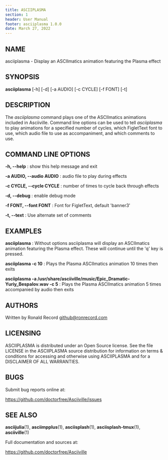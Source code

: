 ```yaml
---
title: ASCIIPLASMA
section: 1
header: User Manual
footer: asciiplasma 1.0.0
date: March 27, 2022
---
```

## NAME
asciiplasma - Display an ASCIImatics animation featuring the Plasma effect

## SYNOPSIS
**asciiplasma** [-h] [-d] [-a AUDIO] [-c CYCLE] [-f FONT] [-t]

## DESCRIPTION
The *asciiplasma* command plays one of the ASCIImatics animations included in
Asciiville. Command line options can be used to tell *asciiplasma* to play
animations for a specified number of cycles, which FigletText font to use,
which audio file to use as accompaniment, and which comments to use.

## COMMAND LINE OPTIONS
**-h, --help**
: show this help message and exit

**-a AUDIO, --audio AUDIO**
: audio file to play during effects

**-c CYCLE, --cycle CYCLE**
: number of times to cycle back through effects

**-d, --debug**
: enable debug mode

**-f FONT, --font FONT**
: Font for FigletText, default 'banner3'

**-t, --text**
: Use alternate set of comments

## EXAMPLES
**asciiplasma**
: Without options asciiplasma will display an ASCIImatics animation featuring the Plasma effect. These will continue until the 'q' key is pressed.

**asciiplasma -c 10**
: Plays the Plasma ASCIImatics animation 10 times then exits 

**asciiplasma -a /usr/share/asciiville/music/Epic_Dramatic-Yuriy_Bespalov.wav -c 5**
: Plays the Plasma ASCIImatics animation 5 times accompanied by audio then exits 

## AUTHORS
Written by Ronald Record github@ronrecord.com

## LICENSING
ASCIIPLASMA is distributed under an Open Source license.
See the file LICENSE in the ASCIIPLASMA source distribution
for information on terms &amp; conditions for accessing and
otherwise using ASCIIPLASMA and for a DISCLAIMER OF ALL WARRANTIES.

## BUGS
Submit bug reports online at:

https://github.com/doctorfree/Asciiville/issues

## SEE ALSO
**asciijulia**(1), **asciimpplus**(1), **asciisplash**(1), **asciisplash-tmux**(1), **asciiville**(1)

Full documentation and sources at:

https://github.com/doctorfree/Asciiville

